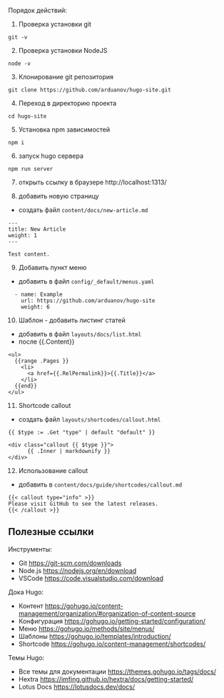 Порядок действий:

1. Проверка установки git
```
git -v
```

2. Проверка установки NodeJS
```
node -v
```

3. Клонирование git репозитория
```
git clone https://github.com/arduanov/hugo-site.git
```

4. Переход в директорию проекта
```
cd hugo-site
```

5. Установка npm зависимостей
```
npm i
```

6. запуск hugo сервера
```
npm run server
```

7. открыть ссылку в браузере
http://localhost:1313/

8. добавить новую страницу
- создать файл `content/docs/new-article.md`
```
---
title: New Article
weight: 1
---

Test content.
```

9. Добавить пункт меню
- добавить в файл `config/_default/menus.yaml`
```
  - name: Example
    url: https://github.com/arduanov/hugo-site
    weight: 6
```

10. Шаблон - добавить листинг статей
- добавить в файл `layouts/docs/list.html`
- после {{.Content}}

```
<ul>
  {{range .Pages }}
    <li>
      <a href={{.RelPermalink}}>{{.Title}}</a>
    </li>
  {{end}}
</ul>
```

11. Shortcode callout
- создать файл `layouts/shortcodes/callout.html`

```
{{ $type := .Get "type" | default "default" }}

<div class="callout {{ $type }}">
      {{ .Inner | markdownify }}
</div>
```

12. Использование callout
- добавить в `content/docs/guide/shortcodes/callout.md`

```
{{< callout type="info" >}}
Please visit GitHub to see the latest releases.
{{< /callout >}}
```



## Полезные ссылки

Инструменты:
* Git https://git-scm.com/downloads
* Node.js https://nodejs.org/en/download
* VSCode https://code.visualstudio.com/download

Дока Hugo:
* Контент https://gohugo.io/content-management/organization/#organization-of-content-source
* Конфигурация https://gohugo.io/getting-started/configuration/
* Меню https://gohugo.io/methods/site/menus/
* Шаблоны https://gohugo.io/templates/introduction/
* Shortcode https://gohugo.io/content-management/shortcodes/

Темы Hugo:
* Все темы для документации https://themes.gohugo.io/tags/docs/
* Hextra https://imfing.github.io/hextra/docs/getting-started/
* Lotus Docs https://lotusdocs.dev/docs/

